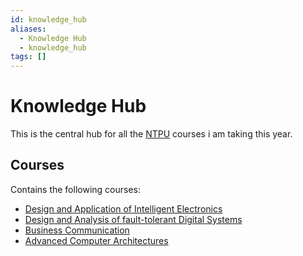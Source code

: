 ```yaml
---
id: knowledge_hub
aliases:
  - Knowledge Hub
  - knowledge_hub
tags: []
---
```


# Knowledge Hub

This is the central hub for all the [NTPU](2024-09-14-ntpu.md) courses i am taking this year.

## Courses

Contains the following courses:

- [Design and Application of Intelligent Electronics](2024-09-09-design_and_application_of_intelligent_electronics.md)
- [Design and Analysis of fault-tolerant Digital Systems](2024-09-10-design-and-analysis-of-fault-tolerant-digital-systems.md)
- [Business Communication](2024-09-10-business-communication.md)
- [Advanced Computer Architectures](2024-09-10-advanced-computer-architectures.md)
